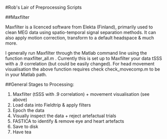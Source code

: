 #Rob's Lair of Preprocessing Scripts

##Maxfilter

Maxfilter is a licenced software from Elekta (Finland), primarily used to clean MEG data using spatio-temporal signal separation methods. It can also apply motion correction, transform to a default headspace & much more.

I generally run Maxfilter through the Matlab command line using the function maxfilter_all.m . Currently this is set up to Maxfilter your data tSSS with a .9 correlation (but could be easily changed). For head movement visualisation the above function requires check check_movecomp.m to be in your Matlab path.

##General Stages to Processing:

1.  Maxfilter (tSSS with .9 correlation) + movement visualisation (see above)
2.  Load data into Fieldtrip & apply filters
3.  Epoch the data
4.  Visually inspect the data + reject artefactual trials
5.  FASTICA to identify & remove eye and heart artefacts
6.  Save to disk
7.  Have tea
